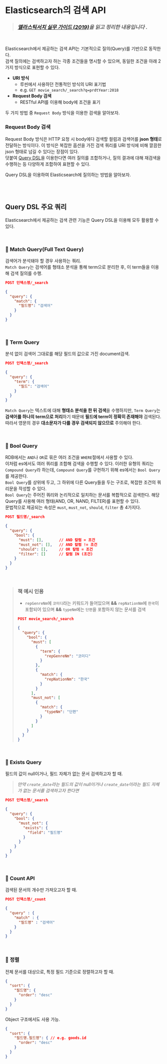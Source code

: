 # Elasticsearch의 검색 API

> ### *[엘라스틱서치 실무 가이드 (2019)](http://www.yes24.com/Product/Goods/71893929)을 읽고 정리한 내용입니다* .     

<br/>

Elasticsearch에서 제공하는 검색 API는 기본적으로 질의(Query)를 기반으로 동작한다.  
검색 질의에는 검색하고자 하는 각종 조건들을 명시할 수 있으며, 동일한 조건을 아래 2가지 방식으로 표현할 수 있다.
- **URI 방식**
    - 루씬에서 사용하던 전통적인 방식의 URI 표기법
    - e.g. `GET movie_search/_search?q=prdtYear:2018`
- **Request Body 검색**
    - RESTful API를 이용해 body에 조건을 표기

두 가지 방법 중 `Request Body` 방식을 이용한 검색을 알아보자.    
  
### Request Body 검색
Request Body 방식은 HTTP 요청 시 body에다 검색할 컬럼과 검색어를 **json 형태**로 전달하는 방식이다. 이 방식은 복잡한 옵션을 가진 검색 쿼리를 URI 방식에 비해 깔끔한 json 형태로 넘길 수 있다는 장점이 있다.  
덧붙여 [Query DSL](https://www.elastic.co/guide/en/elasticsearch/reference/current/query-dsl.html)을 이용한다면 여러 질의를 조합하거나, 질의 결과에 대해 재검색을 수행하는 등 다양하게 조합하여 표현할 수 있다.   
     
Query DSL을 이용하여 Elasticsearch에 질의하는 방법을 알아보자.    

<br/>
<br/>

## Query DSL 주요 쿼리
Elasticsearch에서 제공하는 검색 관련 기능은 Query DSL을 이용해 모두 활용할 수 있다.   

<br/>

### :small_blue_diamond: **Match Query**(Full Text Query)
검색어가 분석돼야 할 경우 사용하는 쿼리.    
`Match Query`는 검색어를 형태소 분석을 통해 term으로 분리한 후, 이 term들을 이용해 검색 질의를 수행.  

```json
POST 인덱스명/_search

{
  "query": {
    "match": {
      "필드명": "검색어"
    }
  }
}
```

<br/>

### :small_blue_diamond: **Term Query**
분석 없이 검색어 그대로를 해당 필드의 값으로 가진 document검색.   

```json
POST 인덱스명/_search

{
  "query": {
    "term": {
      "필드": "검색어"
    }
  }
}
```
  
`Match Query`는 텍스트에 대해 **형태소 분석을 한 뒤 검색**을 수행하지만, `Term Query`는 **검색어를 하나의 term으로 처리**하기 때문에 **필드에 term이 정확히 존재해야** 검색된다. 따라서 영문의 경우 **대소문자가 다를 경우 검색되지 않으므로** 주의해야 한다.  

<br/>

### :small_blue_diamond: **Bool Query**
RDB에서는 `AND`나 `OR`로 묶은 여러 조건을 `WHERE`절에서 사용할 수 있다.  
이처럼 es에서도 여러 쿼리를 조합해 검색을 수행할 수 있다. 이러한 유형의 쿼리는 `Compound Query`라 하는데, `Compound Query`를 구현하기 위해 es에서는 `Bool Query`를 제공한다.  
`Bool Query`를 상위에 두고, 그 하위에 다른 Query들을 두는 구조로, 복잡한 조건의 쿼리문을 작성할 수 있다.  
`Bool Query`는 주어진 쿼리와 논리적으로 일치하는 문서를 복합적으로 검색한다. 해당 Query를 사용해 여러 형태(AND, OR, NAND, FILTER)를 표현할 수 있다.   
문법적으로 제공되는 속성은 `must`, `must_not`, `should`, `filter` 총 4가지다.  

```json
POST 필드명/_search

{
  "query": {
    "bool": {
      "must": [],       // AND 칼럼 = 조건
      "must_not": [],   // AND 칼럼 != 조건
      "should": [],     // OR 칼럼 = 조건
      "filter": []      // 칼럼 IN (조건)
    }
  }
}
```

<br/>  

> ### 책 예시 인용
> - `repGenreNm`에 `코미디`라는 키워드가 들어있으며 **&&** `repNationNm`에 `한국`이 포함되어 있으며 **&&** `typeNm`에는 `단편`을 포함하지 않는 문서를 검색    
> 
> ```json
> POST movie_search/_search
> 
> {
>   "query": {
>     "bool": {
>       "must": [
>         {
>           "term": {
>             "repGenreNm": "코미디"
>           }
>         },
>         {
>           "match": {
>             "repNationNm": "한국"
>           }
>         }
>       ],
>       "must_not": [
>         {
>           "match": {
>             "typeNm": "단편"
>           }
>         }
>       ]
>     }
>   }
> }
> ```

<br/>

### :small_blue_diamond: **Exists Query**
필드의 값이 null이거나, 필드 자체가 없는 문서 검색하고자 할 때.    
> *만약 `create_date`라는 필드의 값이 null이거나 `create_date`이라는 필드 자체가 없는 문서를 검색하고자 한다면*   

```json
POST 인덱스명/_search

{
  "query": {
    "bool": {
      "must_not": {
        "exists": {
          "field": "필드명"
        }
      }
    }
  }
}
```

<br/>

### :small_blue_diamond: **Count API**
검색된 문서의 개수만 가져오고자 할 때.

```json
POST 인덱스명/_count

{
  "query" : {
    "match" : {
      "필드명" : "검색어"
    }
  }
}
```

<br/>

### :small_blue_diamond: **정렬**
전체 문서를 대상으로, 특정 필드 기준으로 정렬하고자 할 때.  

```json
{
  "sort": {
    "필드명": {
      "order": "desc"
    }
  }
}
```

Object 구조에서도 사용 가능.    
```json
{
  "sort": {
    "필드명.필드명": { // e.g. goods.id 
      "order": "desc"
    }
  }
}
```

